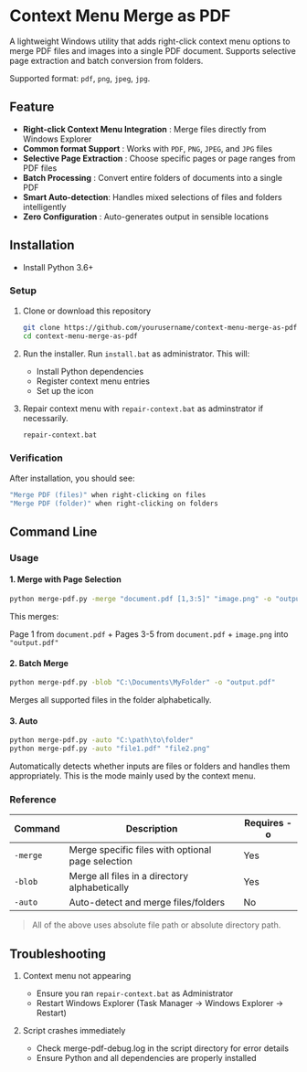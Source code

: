 # Context Menu Merge as PDF

A lightweight Windows utility that adds right-click context menu options to merge PDF files and images into a single PDF document. Supports selective page extraction and batch conversion from folders.

Supported format: `pdf`, `png`, `jpeg`, `jpg`.

## Feature

- **Right-click Context Menu Integration** : Merge files directly from Windows Explorer
- **Common format Support** : Works with `PDF`, `PNG`, `JPEG`, and `JPG` files
- **Selective Page Extraction** : Choose specific pages or page ranges from PDF files
- **Batch Processing** : Convert entire folders of documents into a single PDF
- **Smart Auto-detection**: Handles mixed selections of files and folders intelligently
- **Zero Configuration** : Auto-generates output in sensible locations

## Installation

- Install Python 3.6+

### Setup

1. Clone or download this repository

    ```bash
    git clone https://github.com/yourusername/context-menu-merge-as-pdf.git
    cd context-menu-merge-as-pdf
    ```

2. Run the installer. Run `install.bat` as administrator. This will:

    - Install Python dependencies
    - Register context menu entries
    - Set up the icon

3. Repair context menu with `repair-context.bat` as adminstrator if necessarily.

    ```bash
    repair-context.bat
    ```

### Verification

After installation, you should see:

```bash
"Merge PDF (files)" when right-clicking on files
"Merge PDF (folder)" when right-clicking on folders
```

## Command Line

### Usage

#### 1. Merge with Page Selection

```bash
python merge-pdf.py -merge "document.pdf [1,3:5]" "image.png" -o "output.pdf"
```

This merges:

Page 1 from `document.pdf` + Pages 3-5 from `document.pdf` + `image.png` into `"output.pdf"`

#### 2. Batch Merge

```bash
python merge-pdf.py -blob "C:\Documents\MyFolder" -o "output.pdf"
```

Merges all supported files in the folder alphabetically.

#### 3. Auto

```bash
python merge-pdf.py -auto "C:\path\to\folder"
python merge-pdf.py -auto "file1.pdf" "file2.png"
```

Automatically detects whether inputs are files or folders and handles them appropriately. This is the mode mainly used by the context menu.

### Reference

| Command | Description | Requires -o |
|---------|--|--|
| `-merge`  | Merge specific files with optional page selection | Yes |
| `-blob`  | Merge all files in a directory alphabetically | Yes |
| `-auto` | Auto-detect and merge files/folders | No |

> All of the above uses absolute file path or absolute directory path.

## Troubleshooting

1. Context menu not appearing
    - Ensure you ran `repair-context.bat` as Administrator
    - Restart Windows Explorer (Task Manager → Windows Explorer → Restart)

2. Script crashes immediately
    - Check merge-pdf-debug.log in the script directory for error details
    - Ensure Python and all dependencies are properly installed
